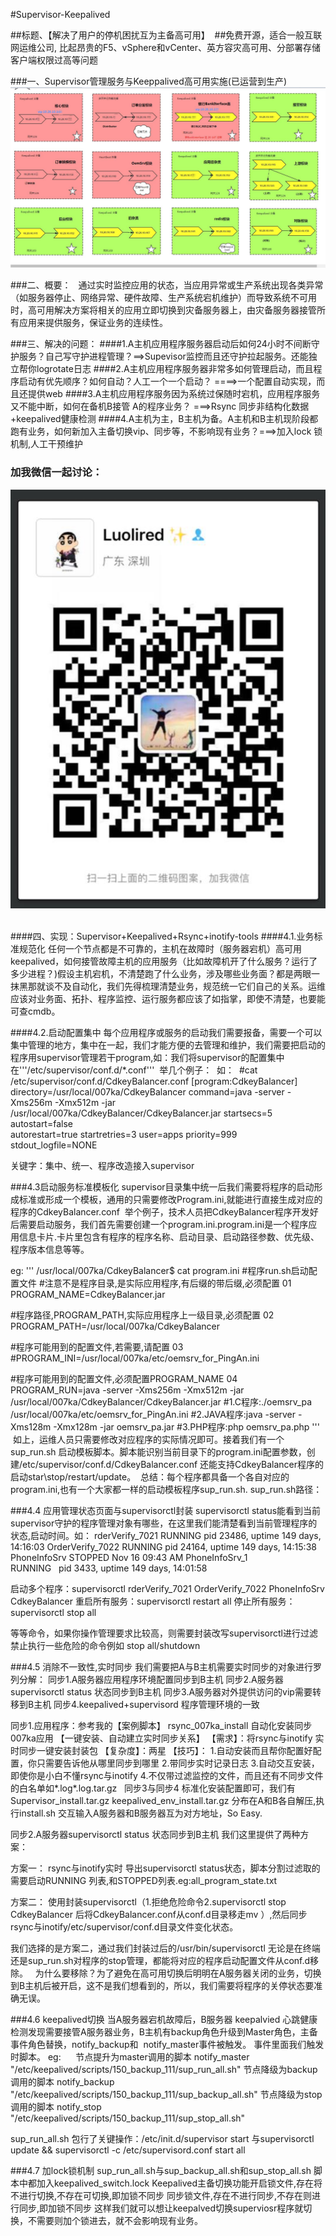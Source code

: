 #Supervisor-Keepalived 

##标题、【解决了用户的停机困扰互为主备高可用】 
##免费开源，适合一般互联网运维公司, 比起昂贵的F5、vSphere和vCenter、英方容灾高可用、分部署存储客户端权限过高等问题

###一、Supervisor管理服务与Keeppalived高可用实施(已运营到生产)
![img](https://github.com/Luolired/Supervisor-Keepalived/blob/master/supervisor/QQ截图20170217112636.jpg)

###二、概要：
    通过实时监控应用的状态，当应用异常或生产系统出现各类异常（如服务器停止、网络异常、硬件故障、生产系统宕机维护）而导致系统不可用时，高可用解决方案将相关的应用立即切换到灾备服务器上，由灾备服务器接管所有应用来提供服务，保证业务的连续性。

###三、解决的问题：
####1.A主机应用程序服务器启动后如何24小时不间断守护服务？自己写守护进程管理？==>Supevisor监控而且还守护拉起服务。还能独立帮你logrotate日志
####2.A主机应用程序服务器非常多如何管理启动，而且程序启动有优先顺序？如何自动？人工一个一个启动？ ====>一个配置自动实现，而且还提供web
####3.A主机应用程序服务因为系统过保随时宕机，应用程序服务又不能中断，如何在备机B接管 A的程序业务？ ===>Rsync 同步非结构化数据+keepalived健康检测
####4.A主机为主，B主机为备。A主机和B主机现阶段都跑有业务，如何新加入主备切换vip、同步等，不影响现有业务？===>加入lock 锁机制,人工干预维护
### 加我微信一起讨论：
![img](https://github.com/Luolired/Supervisor-Keepalived/blob/master/supervisor/QQ截图20170217115759.jpg)
      

####四、实现：Supervisor+Keepalived+Rsync+inotify-tools 
####4.1.业务标准规范化
  任何一个节点都是不可靠的，主机在故障时（服务器宕机）高可用keepalived，如何接管故障主机的应用服务（比如故障机开了什么服务？运行了多少进程？)假设主机宕机，不清楚跑了什么业务，涉及哪些业务面？都是两眼一抹黑那就谈不及自动化，我们先得梳理清楚业务，规范统一它们自己的关系。运维应该对业务面、拓扑、程序监控、运行服务都应该了如指掌，即使不清楚，也要能可查cmdb。

####4.2.启动配置集中
  每个应用程序或服务的启动我们需要报备，需要一个可以集中管理的地方，集中在一起，我们才能方便的去管理和维护，我们需要把启动的程序用supervisor管理若干program,如：我们将supervisor的配置集中在'''/etc/supervisor/conf.d/*.conf''' 
  举几个例子：
  如：
  #cat /etc/supervisor/conf.d/CdkeyBalancer.conf
  [program:CdkeyBalancer]
directory=/usr/local/007ka/CdkeyBalancer
command=java -server -Xms256m -Xmx512m -jar /usr/local/007ka/CdkeyBalancer/CdkeyBalancer.jar
startsecs=5       
autostart=false    
autorestart=true
startretries=3 
user=apps
priority=999
stdout_logfile=NONE

关键字：集中、统一、程序改造接入supervisor

###4.3启动服务标准模板化
  supervisor目录集中统一后我们需要将程序的启动形成标准或形成一个模板，通用的只需要修改Program.ini,就能进行直接生成对应的程序的CdkeyBalancer.conf
  举个例子，技术人员把CdkeyBalancer程序开发好后需要启动服务，我们首先需要创建一个program.ini.program.ini是一个程序应用信息卡片.卡片里包含有程序的程序名称、启动目录、启动路径参数、优先级、程序版本信息等等。
 
 eg:
'''
 /usr/local/007ka/CdkeyBalancer$ cat program.ini 
#程序run.sh启动配置文件
#注意不是程序目录,是实际应用程序,有后缀的带后缀,必须配置 01
PROGRAM_NAME=CdkeyBalancer.jar

#程序路径,PROGRAM_PATH,实际应用程序上一级目录,必须配置 02
PROGRAM_PATH=/usr/local/007ka/CdkeyBalancer

#程序可能用到的配置文件,若需要,请配置 03
#PROGRAM_INI=/usr/local/007ka/etc/oemsrv_for_PingAn.ini

#程序可能用到的配置文件,必须配置PROGRAM_NAME 04
PROGRAM_RUN=java -server -Xms256m -Xmx512m -jar /usr/local/007ka/CdkeyBalancer/CdkeyBalancer.jar
#1.C程序:./oemsrv_pa /usr/local/007ka/etc/oemsrv_for_PingAn.ini
#2.JAVA程序:java -server -Xms128m -Xmx128m -jar oemsrv_pa.jar
#3.PHP程序:php oemsrv_pa.php
'''
  如上，运维人员只需要修改对应程序的实际情况即可。接着我们有一个sup_run.sh 启动模板脚本。脚本能识别当前目录下的program.ini配置参数，创建/etc/supervisor/conf.d/CdkeyBalancer.conf 还能支持CdkeyBalancer程序的启动star\stop/restart/update。
  总结：每个程序都具备一个各自对应的program.ini,也有一个大家都一样的启动模板程序sup_run.sh. 
  sup_run.sh路径：
  
###4.4 应用管理状态页面与supervisorctl封装
    supervisorctl status能看到当前supervisor守护的程序管理对象有哪些，在这里我们能清楚看到当前管理程序的状态,启动时间。如：
rderVerify_7021                 RUNNING    pid 23486, uptime 149 days, 14:16:03
OrderVerify_7022                 RUNNING    pid 24164, uptime 149 days, 14:15:38
PhoneInfoSrv                     STOPPED    Nov 16 09:43 AM
PhoneInfoSrv_1                   RUNNING    pid 3433, uptime 149 days, 14:01:58

启动多个程序：supervisorctl rderVerify_7021 OrderVerify_7022 PhoneInfoSrv CdkeyBalancer
重启所有服务：supervisorctl restart all
停止所有服务：supervisorctl stop all

等等命令，如果你操作管理要求比较高，则需要封装改写supervisorctl进行过滤禁止执行一些危险的命令例如 stop all/shutdown

###4.5 消除不一致性,实时同步
我们需要把A与B主机需要实时同步的对象进行罗列分解：
同步1.A服务器应用程序环境配置同步到B主机
同步2.A服务器supervisorctl status 状态同步到B主机
同步3.A服务器对外提供访问的vip需要转移到B主机
同步4.keepalived+supervisord 程序管理环境的一致

同步1.应用程序：参考我的【案例脚本】
rsync_007ka_install 自动化安装同步007ka应用 【一键安装、自动建立实时同步关系】
【需求】：将rsync与inotify 实时同步一键安装封装包
【复杂度】：两星
【技巧】：
    1.自动安装而且帮你配置好配置，你只需要告诉他从哪里同步到哪里
    2.带同步实时记录日志
    3.自动交互安装，即使你是小白不懂rsync与inotify
    4.不仅带过滤监控的文件，而且还有不同步文件的白名单如*.log\*.log.tar.gz
   
同步3与同步4 标准化安装配置即可，我们有Supervisor_install.tar.gz keepalived_env_install.tar.gz 分布在A和B各自解压,执行install.sh 交互输入A服务器和B服务器互为对方地址，So Easy.

同步2.A服务器supervisorctl status 状态同步到B主机
我们这里提供了两种方案：
 
方案一： rsync与inotify实时 导出supervisorctl status状态，脚本分割过滤取的需要启动RUNNING 列表,和STOPPED列表.eg:all_program_state.txt 

方案二： 使用封装supervisorctl（1.拒绝危险命令2.supervisorctl stop CdkeyBalancer 后将CdkeyBalancer.conf从conf.d目录移走mv ）,然后同步rsync与inotify/etc/supervisor/conf.d目录文件变化状态。

我们选择的是方案二，通过我们封装过后的/usr/bin/supervisorctl 无论是在终端还是sup_run.sh对程序的stop管理，都能将对应的程序启动配置文件从conf.d移除。
    为什么要移除？为了避免在高可用切换后明明在A服务器关闭的业务，切换到B主机后被开启，这不是我们想看到的，所以，我们需要将程序的关停状态要准确无误。

###4.6 keepalived切换
当A服务器宕机故障后，B服务器 keepalvied 心跳健康检测发现需要接管A服务器业务，B主机有backup角色升级到Master角色，主备事件角色替换，notify_backup和
  notify_master事件被触发。
事件里面我们触发时脚本。
eg:     
        节点提升为master调用的脚本 notify_master "/etc/keepalived/scripts/150_backup_111/sup_run_all.sh"
        节点降级为backup调用的脚本 notify_backup "/etc/keepalived/scripts/150_backup_111/sup_backup_all.sh"
        节点降级为stop调用的脚本 notify_stop "/etc/keepalived/scripts/150_backup_111/sup_stop_all.sh"
        
 sup_run_all.sh 包行了关键操作：/etc/init.d/supervisor start 与supervisorctl update && supervisorctl -c /etc/supervisord.conf start all 
 
 ###4.7 加lock锁机制
 sup_run_all.sh与sup_backup_all.sh和sup_stop_all.sh 脚本中都加入keepalived_switch.lock 
 Keepalived主备切换功能开启锁文件,存在将不进行切换,不存在可切换,即加锁不同步
 同步锁文件,存在不进行同步,不存在则进行同步,即加锁不同步
 这样我们就可以想让keepalved切换superviosr程序就切换，不需要则加个锁进去，就不会影响现有业务。
 
 
    
